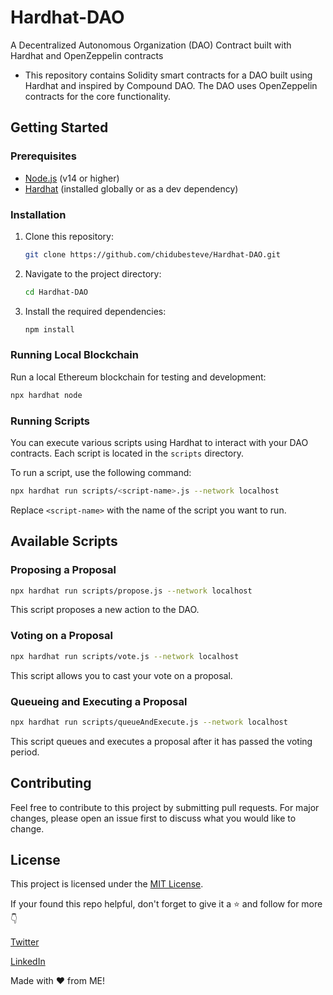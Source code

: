 # Hardhat-DAO
A Decentralized Autonomous Organization (DAO) Contract built with Hardhat and OpenZeppelin contracts 

 - This repository contains Solidity smart contracts for a DAO built using Hardhat and inspired by Compound DAO. The DAO uses OpenZeppelin contracts for the core functionality.



## Getting Started

### Prerequisites

- [Node.js](https://nodejs.org/) (v14 or higher)
- [Hardhat](https://hardhat.org/) (installed globally or as a dev dependency)

### Installation

1. Clone this repository:

   ```bash
   git clone https://github.com/chidubesteve/Hardhat-DAO.git

   ```

2. Navigate to the project directory:

   ```bash
   cd Hardhat-DAO
   ```

3. Install the required dependencies:

   ```bash
   npm install
   ```

### Running Local Blockchain

Run a local Ethereum blockchain for testing and development:

```bash
npx hardhat node
```

### Running Scripts

You can execute various scripts using Hardhat to interact with your DAO contracts. Each script is located in the `scripts` directory.

To run a script, use the following command:

```bash
npx hardhat run scripts/<script-name>.js --network localhost
```

Replace `<script-name>` with the name of the script you want to run.

## Available Scripts

### Proposing a Proposal

```bash
npx hardhat run scripts/propose.js --network localhost
```

This script proposes a new action to the DAO.

### Voting on a Proposal

```bash
npx hardhat run scripts/vote.js --network localhost
```

This script allows you to cast your vote on a proposal.

### Queueing and Executing a Proposal

```bash
npx hardhat run scripts/queueAndExecute.js --network localhost
```

This script queues and executes a proposal after it has passed the voting period.

## Contributing

Feel free to contribute to this project by submitting pull requests. For major changes, please open an issue first to discuss what you would like to change.

## License

This project is licensed under the [MIT License](LICENSE).

If your found this repo helpful, don't forget to give it a ⭐ and follow for more 👇

[Twitter](https://twitter.com/chidube_steve)

[LinkedIn](https://www.linkedin.com/in/chidube-anike-7a7721251/)

Made with ❤ from ME!
